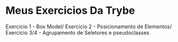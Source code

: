 # Meus Exercicios Da Trybe
Exercicio 1 - Box Model/
Exercicio 2 - Posicionamento de Elementos/
Exercicio 3/4 - Agrupamento de Seletores e pseudoclasses